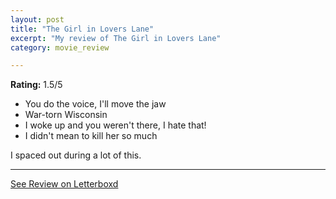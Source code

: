 ```yaml
---
layout: post
title: "The Girl in Lovers Lane"
excerpt: "My review of The Girl in Lovers Lane"
category: movie_review

---
```


**Rating:** 1.5/5

* You do the voice, I'll move the jaw
* War-torn Wisconsin
* I woke up and you weren't there, I hate that!
* I didn't mean to kill her so much

I spaced out during a lot of this.

<hr>

[See Review on Letterboxd](https://boxd.it/59zSNn)
